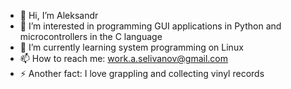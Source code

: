 - 👋 Hi, I’m Aleksandr
- 👀 I’m interested in programming GUI applications in Python and microcontrollers in the C language
- 🌱 I’m currently learning system programming on Linux
- 📫 How to reach me: work.a.selivanov@gmail.com
- ⚡ Another fact: I love grappling and collecting vinyl records

